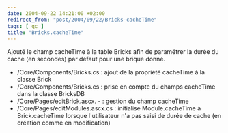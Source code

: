 ```yaml
---
date: 2004-09-22 14:21:00 +02:00
redirect_from: "post/2004/09/22/Bricks-cacheTime"
tags: [ qc ]
title: "Bricks.cacheTime"
---
```


Ajouté le champ cacheTime à la table Bricks afin de paramétrer la durée du
cache (en secondes) par défaut pour une brique donné.

* /Core/Components/Bricks.cs : ajout de la propriété cacheTime à la
classe Brick
* /Core/Components/Bricks.cs : prise en compte du champs cacheTime dans
la classe BricksDB
* /Core/Pages/editBrick.ascx.  - : gestion du champ cacheTime
* /Core/Pages/editModules.ascx.cs : initialise Module.cacheTime à
Brick.cacheTime lorsque l'utilisateur n'a pas saisi de durée de cache (en
création comme en modification)
